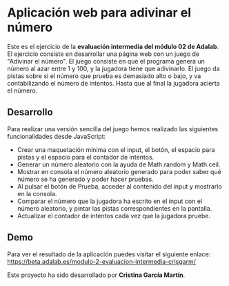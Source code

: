 # Aplicación web para adivinar el número

Este es el ejercicio de la **evaluación intermedia del módulo 02 de Adalab**. El ejercicio consiste en desarrollar una página web con un juego de "Adivinar el número". El juego consiste en que el programa genera un número al azar entre 1 y 100, y la jugadora tiene que
adivinarlo. El juego da pistas sobre si el número que prueba es demasiado alto o bajo, y va contabilizando el número de intentos. Hasta que al final la jugadora acierta el número.

## Desarrollo
Para realizar una versión sencilla del juego hemos realizado las siguientes funcionalidades desde JavaScript:
- Crear una maquetación mínima con el input, el botón, el espacio para pistas y el espacio para el contador de intentos.
- Generar un número aleatorio con la ayuda de Math.random y Math.ceil.
- Mostrar en consola el número aleatorio generado para poder saber qué número se ha generado y poder hacer pruebas.
- Al pulsar el botón de Prueba, acceder al contenido del input y mostrarlo en la consola.
- Comparar el número que la jugadora ha escrito en el input con el número aleatorio, y pintar las pistas correspondientes en la pantalla.
- Actualizar el contador de intentos cada vez que la jugadora pruebe.

## Demo

Para ver el resultado de la aplicación puedes visitar el siguiente enlace: https://beta.adalab.es/modulo-2-evaluacion-intermedia-crisgarm/

Este proyecto ha sido desarrollado por **Cristina García Martín**.
